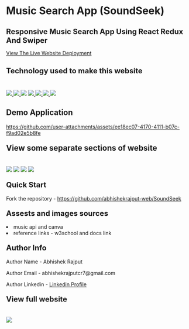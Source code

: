 # Music Search App (SoundSeek)
<h1 style="font-size:20px">Responsive Music Search App Using React Redux And Swiper </h1>
<p><a href="https://songs-search-app.netlify.app/">View The Live Website Deployment </a></p>

<h2 style="font-size:20px">Technology used to make this website</h2>

<div style="margin-top:40px">
 <a href="https://reactjs.org/" target="_blank"> <img src="https://img.icons8.com/office/96/null/react.png"/> </a> 
  <a href="https://redux-toolkit.js.org/" target="_blank">  <img src="https://img.icons8.com/color/96/null/redux.png"/> </a> 
    <a href="https://swiperjs.com/" target="_blank"><img src="https://i.imgur.com/486SBzB.png"></a> 
     <a href="https://tailwindcss.com/" target="_blank"> <img src="https://img.icons8.com/color/96/null/tailwindcss.png"/> </a> 
    <a href="https://developer.mozilla.org/en-US/docs/Web/JavaScript" target="_blank"> <img src="https://img.icons8.com/color/94/000000/javascript.png"/> </a> 
      <a href="https://www.w3schools.com/html/" target="_blank"> <img src="https://img.icons8.com/color/96/null/html-5--v1.png"/> </a> 
            <a  href="https://www.w3schools.com/css/" target="_blank"><img src="https://img.icons8.com/color/96/null/css3.png"/> </a>
</div>

<h2 style="margin-top:30px">Demo Application</h2>


https://github.com/user-attachments/assets/ee18ec07-4170-4111-b07c-f9ad02e5b8fe



<h2 style="margin-top:20px"> View some separate sections of website</h2>
<div>
<img style="margin-top:20px" src="https://github.com/user-attachments/assets/da0964af-73c8-4840-ba2b-d85b3bbd6da0">
<img style="margin-top:20px" src="https://i.imgur.com/sY2mLka.jpg">
<img style="margin-top:20px" src="https://i.imgur.com/KzjLpMw.jpg">
<img style="margin-top:20px" src="https://i.imgur.com/AMqy0t8.jpg">
</div>
 
 
<h2 style="margin-top:20px;font-size:20px">Quick Start</h2>
<p>Fork the repository - <a href="https://github.com/abhishekrajput-web/SoundSeek.git">https://github.com/abhishekrajput-web/SoundSeek</a></p>


<h2 style="margin-top:20px;font-size:20px">Assests and images sources</h2>

<div>
<li>music api and canva</li>
<li>reference links - w3school and docs link</li>
</div>

 
<h2 style="margin-top:20px;font-size:20px">Author Info</h2>

<p>Author Name - Abhishek Rajput</p>
<p>Author Email - abhishekrajputcr7@gmail.com</p>
<p>Author Linkedin - <a href="https://linkedin.com/in/abhishek-rajput7/">Linkedin Profile</a></p>
 

<h2 style="margin-top:20px;font-size:20px">View full website</h2>
<div>
<img style="margin-top:20px" src="https://i.imgur.com/dDJMW34.jpg">
</div>

